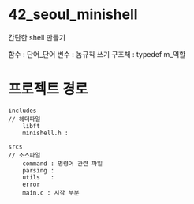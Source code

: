 # 42_seoul_minishell
간단한 shell 만들기

함수  : 단어_단어
변수  : 놈규칙 쓰기
구조체 :  typedef
        m_역할




# 프로젝트 경로

```
includes
// 헤더파일
    libft
    minishell.h :

srcs
// 소스파일
    command : 명령어 관련 파일
    parsing :
    utils   :
    error
    main.c : 시작 부분
```